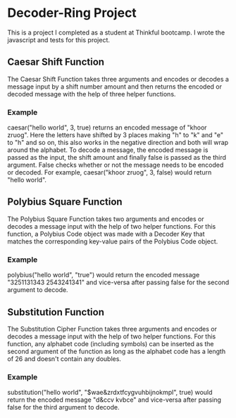 # Decoder-Ring Project

This is a project I completed as a student at Thinkful bootcamp. I wrote the javascript and tests for this project.

## Caesar Shift Function

The Caesar Shift Function takes three arguments and encodes or decodes a message input by a shift number amount and then returns the encoded or decoded message with the help of three helper functions.

### Example

caesar("hello world", 3, true) returns an encoded message of "khoor zruog". Here the letters have shifted by 3 places making "h" to "k" and "e" to "h" and so on, this also works in the negative direction and both will wrap around the alphabet. To decode a message, the encoded message is passed as the input, the shift amount and finally false is passed as the third argument. False checks whether or not the message needs to be encoded or decoded. For example, caesar("khoor zruog", 3, false) would return "hello world".

## Polybius Square Function

The Polybius Square Function takes two arguments and encodes or decodes a message input with the help of two helper functions. For this function, a Polybius Code object was made with a Decoder Key that matches the corresponding key-value pairs of the Polybius Code object.

### Example

polybius("hello world", "true") would return the encoded message "3251131343 2543241341" and vice-versa after passing false for the second argument to decode.

## Substitution Function

The Substitution Cipher Function takes three arguments and encodes or decodes a message input with the help of two helper functions. For this function, any alphabet code (including symbols) can be inserted as the second argument of the function as long as the alphabet code has a length of 26 and doesn't contain any doubles.

### Example

substitution("hello world", "$wae&zrdxtfcygvuhbijnokmpl", true) would return the encoded message "d&ccv kvbce" and vice-versa after passing false for the third argument to decode.
